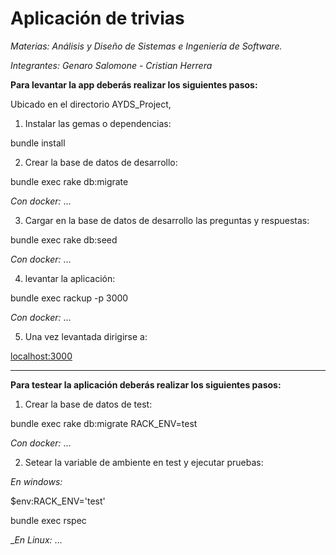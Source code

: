 # Aplicación de trivias

*Materias: Análisis y Diseño de Sistemas e Ingeniería de Software.*

*Integrantes: Genaro Salomone - Cristian Herrera*

**Para levantar la app deberás realizar los siguientes pasos:**

Ubicado en el directorio AYDS_Project,

1. Instalar las gemas o dependencias:

bundle install

2. Crear la base de datos de desarrollo:

bundle exec rake db:migrate

_Con docker:_
...


3. Cargar en la base de datos de desarrollo las preguntas y respuestas:

bundle exec rake db:seed

_Con docker:_
...


4. levantar la aplicación:

bundle exec rackup -p 3000

_Con docker:_
...

5. Una vez levantada dirigirse a:

[localhost:3000](https://localhost:3000)

---

**Para testear la aplicación deberás realizar los siguientes pasos:**

1. Crear la base de datos de test:

bundle exec rake db:migrate RACK_ENV=test

_Con docker:_
...


2. Setear la variable de ambiente en test y ejecutar pruebas:

_En windows:_

$env:RACK_ENV='test'

bundle exec rspec

__En Linux:_
...

